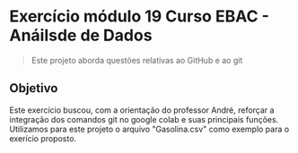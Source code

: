 # Exercício módulo 19 Curso EBAC - Anáilsde de Dados 

> Este projeto aborda questões relativas ao GitHub e ao git

## Objetivo

Este exercício buscou, com a orientação do professor André, reforçar a integração dos comandos git no google colab e suas principais funções. Utilizamos para este projeto o arquivo "Gasolina.csv" como exemplo para o exerício proposto.

